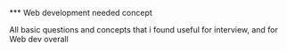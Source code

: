 *** Web development needed concept

All basic questions and concepts that i found useful for interview, and for Web dev overall
